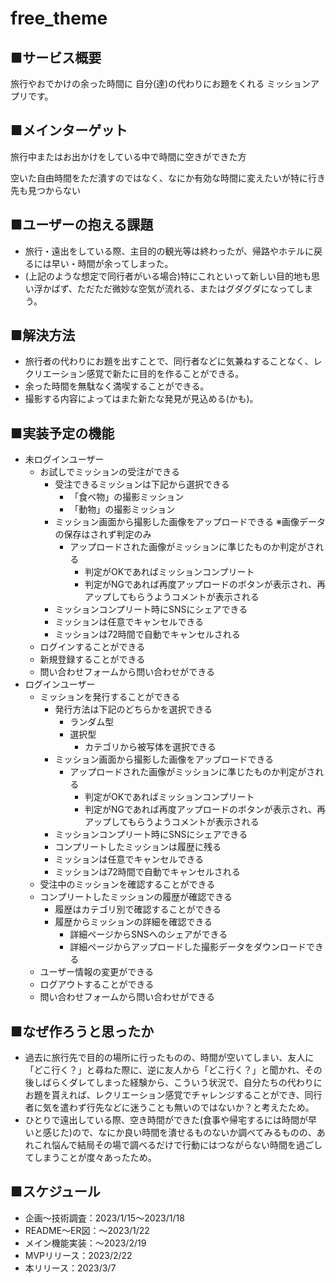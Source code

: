 # free_theme

## ■サービス概要

旅行やおでかけの余った時間に
自分(達)の代わりにお題をくれる
ミッションアプリです。

## ■メインターゲット

旅行中またはお出かけをしている中で時間に空きができた方

空いた自由時間をただ潰すのではなく、なにか有効な時間に変えたいが特に行き先も見つからない

## ■ユーザーの抱える課題

- 旅行・遠出をしている際、主目的の観光等は終わったが、帰路やホテルに戻るには早い・時間が余ってしまった。
- (上記のような想定で同行者がいる場合)特にこれといって新しい目的地も思い浮かばず、ただただ微妙な空気が流れる、またはグダグダになってしまう。

## ■解決方法

- 旅行者の代わりにお題を出すことで、同行者などに気兼ねすることなく、レクリエーション感覚で新たに目的を作ることができる。
- 余った時間を無駄なく満喫することができる。
- 撮影する内容によってはまた新たな発見が見込める(かも)。

## ■実装予定の**機能**

- 未ログインユーザー
    - お試しでミッションの受注ができる
        - 受注できるミッションは下記から選択できる
            - 「食べ物」の撮影ミッション
            - 「動物」の撮影ミッション
        - ミッション画面から撮影した画像をアップロードできる
        ※画像データの保存はされず判定のみ
            - アップロードされた画像がミッションに準じたものか判定がされる
                - 判定がOKであればミッションコンプリート
                - 判定がNGであれば再度アップロードのボタンが表示され、再アップしてもらうようコメントが表示される
        - ミッションコンプリート時にSNSにシェアできる
        - ミッションは任意でキャンセルできる
        - ミッションは72時間で自動でキャンセルされる
    - ログインすることができる
    - 新規登録することができる
    - 問い合わせフォームから問い合わせができる
- ログインユーザー
    - ミッションを発行することができる
        - 発行方法は下記のどちらかを選択できる
            - ランダム型
            - 選択型
                - カテゴリから被写体を選択できる
        - ミッション画面から撮影した画像をアップロードできる
            - アップロードされた画像がミッションに準じたものか判定がされる
                - 判定がOKであればミッションコンプリート
                - 判定がNGであれば再度アップロードのボタンが表示され、再アップしてもらうようコメントが表示される
        - ミッションコンプリート時にSNSにシェアできる
        - コンプリートしたミッションは履歴に残る
        - ミッションは任意でキャンセルできる
        - ミッションは72時間で自動でキャンセルされる
    - 受注中のミッションを確認することができる
    - コンプリートしたミッションの履歴が確認できる
        - 履歴はカテゴリ別で確認することができる
        - 履歴からミッションの詳細を確認できる
            - 詳細ページからSNSへのシェアができる
            - 詳細ページからアップロードした撮影データをダウンロードできる
    - ユーザー情報の変更ができる
    - ログアウトすることができる
    - 問い合わせフォームから問い合わせができる

## ■なぜ作ろうと思ったか

- 過去に旅行先で目的の場所に行ったものの、時間が空いてしまい、友人に「どこ行く？」と尋ねた際に、逆に友人から「どこ行く？」と聞かれ、その後しばらくダレてしまった経験から、こういう状況で、自分たちの代わりにお題を貰えれば、レクリエーション感覚でチャレンジすることができ、同行者に気を遣わず行先などに迷うことも無いのではないか？と考えたため。
- ひとりで遠出している際、空き時間ができた(食事や帰宅するには時間が早いと感じた)ので、なにか良い時間を潰せるものないか調べてみるものの、あれこれ悩んで結局その場で調べるだけで行動にはつながらない時間を過ごしてしまうことが度々あったため。

## **■スケジュール**

- 企画〜技術調査：2023/1/15〜2023/1/18
- README〜ER図：〜2023/1/22
- メイン機能実装：〜2023/2/19
- MVPリリース：2023/2/22
- 本リリース：2023/3/7